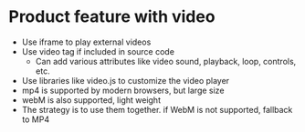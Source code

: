 # Product feature with video

- Use iframe to play external videos
- Use video tag if included in source code
  - Can add various attributes like video sound, playback, loop, controls, etc.
- Use libraries like video.js to customize the video player
- mp4 is supported by modern browsers, but large size
- webM is also supported, light weight
- The strategy is to use them together. if WebM is not supported, fallback to MP4
